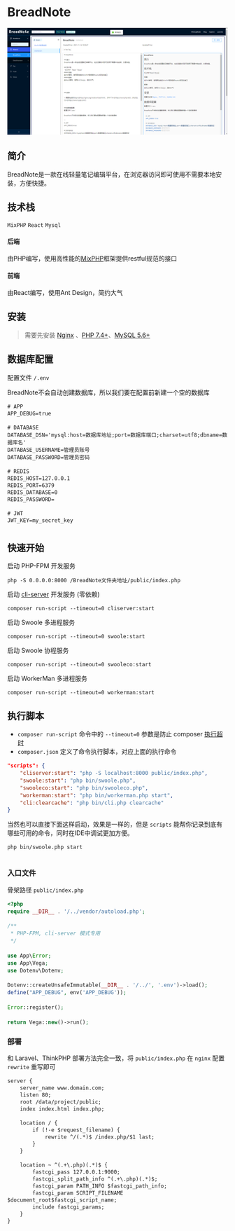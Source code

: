# BreadNote

![avatar](/public/static/media/shortcut.png)

## 简介
BreadNote是一款在线轻量笔记编辑平台，在浏览器访问即可使用不需要本地安装，方便快捷。


## 技术栈
 `MixPHP`  `React` `Mysql`
#### 后端
由PHP编写，使用高性能的[MixPHP](https://github.com/mix-php/mix)框架提供restful规范的接口
#### 前端
由React编写，使用Ant Design，简约大气



## 安装

> 需要先安装 [Nginx](http://nginx.org/en/download.html) 、[PHP 7.4+](https://www.php.net/)、[MySQL 5.6+](https://www.mysql.com/)


## 数据库配置
配置文件 `/.env`

BreadNote不会自动创建数据库，所以我们要在配置前新建一个空的数据库

```
# APP
APP_DEBUG=true

# DATABASE
DATABASE_DSN='mysql:host=数据库地址;port=数据库端口;charset=utf8;dbname=数据库名'
DATABASE_USERNAME=管理员账号
DATABASE_PASSWORD=管理员密码

# REDIS
REDIS_HOST=127.0.0.1
REDIS_PORT=6379
REDIS_DATABASE=0
REDIS_PASSWORD=

# JWT
JWT_KEY=my_secret_key

```

#
## 快速开始

启动 PHP-FPM 开发服务

```
php -S 0.0.0.0:8000 /BreadNote文件夹地址/public/index.php
```

启动 [cli-server](https://www.php.net/manual/zh/features.commandline.webserver.php) 开发服务 (零依赖)

```
composer run-script --timeout=0 cliserver:start
```

启动 Swoole 多进程服务

```
composer run-script --timeout=0 swoole:start
```

启动 Swoole 协程服务

```
composer run-script --timeout=0 swooleco:start
```

启动 WorkerMan 多进程服务

```
composer run-script --timeout=0 workerman:start
```

## 执行脚本

- `composer run-script` 命令中的 `--timeout=0` 参数是防止 composer [执行超时](https://getcomposer.org/doc/06-config.md#process-timeout)
- `composer.json` 定义了命令执行脚本，对应上面的执行命令

```json
"scripts": {
    "cliserver:start": "php -S localhost:8000 public/index.php",
    "swoole:start": "php bin/swoole.php",
    "swooleco:start": "php bin/swooleco.php",
    "workerman:start": "php bin/workerman.php start",
    "cli:clearcache": "php bin/cli.php clearcache"
}
```

当然也可以直接下面这样启动，效果是一样的，但是 `scripts` 能帮你记录到底有哪些可用的命令，同时在IDE中调试更加方便。

```
php bin/swoole.php start
```


#


### 入口文件
骨架路径 `public/index.php`
```php
<?php
require __DIR__ . '/../vendor/autoload.php';

/**
 * PHP-FPM, cli-server 模式专用
 */

use App\Error;
use App\Vega;
use Dotenv\Dotenv;

Dotenv::createUnsafeImmutable(__DIR__ . '/../', '.env')->load();
define("APP_DEBUG", env('APP_DEBUG'));

Error::register();

return Vega::new()->run();
```

### 部署

和 Laravel、ThinkPHP 部署方法完全一致，将 `public/index.php` 在 `nginx` 配置 `rewrite` 重写即可

```
server {
    server_name www.domain.com;
    listen 80;
    root /data/project/public;
    index index.html index.php;

    location / {
        if (!-e $request_filename) {
            rewrite ^/(.*)$ /index.php/$1 last;
        }
    }

    location ~ ^(.+\.php)(.*)$ {
        fastcgi_pass 127.0.0.1:9000;
        fastcgi_split_path_info ^(.+\.php)(.*)$;
        fastcgi_param PATH_INFO $fastcgi_path_info;
        fastcgi_param SCRIPT_FILENAME $document_root$fastcgi_script_name;
        include fastcgi_params;
    }
}
```

#

